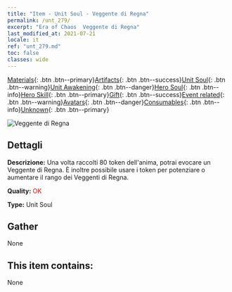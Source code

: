 ```yaml
---
title: "Item - Unit Soul - Veggente di Regna"
permalink: /unt_279/
excerpt: "Era of Chaos  Veggente di Regna"
last_modified_at: 2021-07-21
locale: it
ref: "unt_279.md"
toc: false
classes: wide
---
```

 [Materials](/ItemsIT/){: .btn .btn--primary}[Artifacts](/ItemsIT/Artifacts/){: .btn .btn--success}[Unit Soul](/ItemsIT/UnitSoul/){: .btn .btn--warning}[Unit Awakening](/ItemsIT/UnitAwakening/){: .btn .btn--danger}[Hero Soul](/ItemsIT/HeroSoul/){: .btn .btn--info}[Hero Skill](/ItemsIT/HeroSkill/){: .btn .btn--primary}[Gift](/ItemsIT/Gift/){: .btn .btn--success}[Event related](/ItemsIT/Events/){: .btn .btn--warning}[Avatars](/ItemsIT/Avatars/){: .btn .btn--danger}[Consumables](/ItemsIT/Consumables/){: .btn .btn--info}[Unknown](/ItemsIT/Unknown/){: .btn .btn--primary}

 ![Veggente di Regna](/images/u/ti_haihou.jpg)

## Dettagli
 **Descrizione:** Una volta raccolti 80 token dell'anima, potrai evocare un Veggente di Regna. È inoltre possibile usare i token per potenziare o aumentare il rango dei Veggenti di Regna.

 **Quality:** <span style="color: #FF0000">OK</span>

 **Type:** Unit Soul

## Gather

  None

## This item contains:

  None

